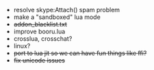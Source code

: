 * resolve skype:Attach() spam problem
* make a "sandboxed" lua mode
* ~~addon_blacklist.txt~~
* improve booru.lua
* crosslua, crosschat?
* linux?
* ~~port to lua jit so we can have fun things like ffi?~~
* ~~fix unicode issues~~